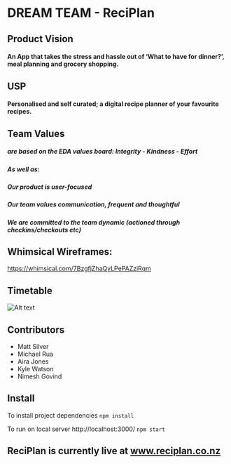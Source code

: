 # DREAM TEAM - ReciPlan

## Product Vision

#### An App that takes the stress and hassle out of ‘What to have for dinner?’, meal planning and grocery shopping.

## USP

#### Personalised and self curated; a digital recipe planner of your favourite recipes.

## Team Values 
##### are based on the EDA values board: Integrity - Kindness - Effort

##### As well as:	
##### Our product is user-focused
##### Our team values communication, frequent and thoughtful
##### We are committed to the team dynamic (actioned through checkins/checkouts etc)

## Whimsical Wireframes:
https://whimsical.com/7BzgfjZhaQyLPePAZziRqm

## Timetable

![Alt text](https://github.com/pohutukawa-2020/dream/blob/master/docs/DreamTimetable.png?raw=true "Title")

## Contributors

* Matt Silver
* Michael Rua
* Aira Jones 
* Kyle Watson
* Nimesh Govind

## Install

To install project dependencies
``
npm install
``

To run on local server http://localhost:3000/
``
npm start
``

## ReciPlan is currently live at www.reciplan.co.nz
